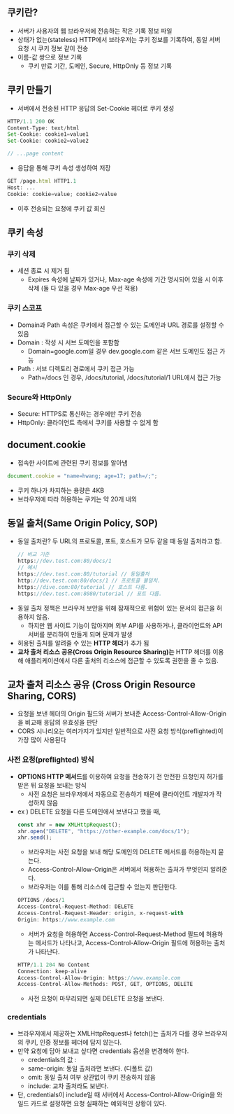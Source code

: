 ## 쿠키란?

- 서버가 사용자의 웹 브라우저에 전송하는 작은 기록 정보 파일
- 상태가 없는(stateless) HTTP에서 브라우저는 쿠키 정보를 기록하여, 동일 서버 요청 시 쿠키 정보 같이 전송
- 이름-값 쌍으로 정보 기록
  - 쿠키 만료 기간, 도메인, Secure, HttpOnly 등 정보 기록

## 쿠키 만들기

- 서버에서 전송된 HTTP 응답의 Set-Cookie 헤더로 쿠키 생성

```jsx
HTTP/1.1 200 OK
Content-Type: text/html
Set-Cookie: cookie1=value1
Set-Cookie: cookie2=value2

// ...page content
```

- 응답을 통해 쿠키 속성 생성하여 저장

```jsx
GET /page.html HTTP1.1
Host: ...
Cookie: cookie=value; cookie2=value
```

- 이후 전송되는 요청에 쿠키 값 회신

## 쿠키 속성

### 쿠키 삭제

- 세션 종료 시 제거 됨
  - Expires 속성에 날짜가 있거나, Max-age 속성에 기간 명시되어 있을 시 이후 삭제
    (둘 다 있을 경우 Max-age 우선 적용)

### 쿠키 스코프

- Domain과 Path 속성은 쿠키에서 접근할 수 있는 도메인과 URL 경로를 설정할 수 있음
- Domain : 작성 시 서브 도메인을 포함함
  - Domain=google.com일 경우 dev.google.com 같은 서브 도메인도 접근 가능
- Path : 서브 디렉토리 경로에서 쿠키 접근 가능
  - Path=/docs 인 경우, /docs/tutorial, /docs/tutorial/1 URL에서 접근 가능

### Secure와 HttpOnly

- Secure: HTTPS로 통신하는 경우에만 쿠키 전송
- HttpOnly: 클라이언트 측에서 쿠키를 사용할 수 없게 함

## document.cookie

- 접속한 사이트에 관련된 쿠키 정보를 알아냄

```jsx
document.cookie = "name=hwang; age=17; path=/;";
```

- 쿠키 하나가 차지하는 용량은 4KB
- 브라우저에 따라 허용하는 쿠키는 약 20개 내외

## 동일 출처(Same Origin Policy, SOP)

- 동일 출처란? 두 URL의 프로토콜, 포트, 호스트가 모두 같을 때 동일 출처라고 함.
  ```jsx
  // 비교 기준
  https://dev.test.com:80/docs/1
  // 예시
  https://dev.test.com:80/tutorial // 동일출처
  http://dev.test.com:80/docs/1 // 프로토콜 불일치.
  https://dive.com:80/tutorial // 호스트 다름.
  https://dev.test.com:8080/tutorial // 포트 다름.
  ```
- 동일 출처 정책은 브라우저 보안을 위해 잠재적으로 위험이 있는 문서의 접근을 허용하지 않음.
  - 하지만 웹 사이트 기능이 많아지며 외부 API를 사용하거나, 클라이언트와 API 서버를 분리하여 만들게 되며 문제가 발생
- 허용된 출처를 알려줄 수 있는 **HTTP 헤더**가 추가 됨
- **교차 출처 리소스 공유(Cross Origin Resource Sharing)는** HTTP 헤더를 이용해 애플리케이션에서 다른 출처의 리소스에 접근할 수 있도록 권한을 줄 수 있음.

## 교차 출처 리소스 공유 (Cross Origin Resource Sharing, CORS)

- 요청을 보낸 헤더의 Origin 필드와 서버가 보내준 Access-Control-Allow-Origin을 비교해 응답의 유효성을 판단
- CORS 시나리오는 여러가지가 있지만 일반적으로 사전 요청 방식(preflighted)이 가장 많이 사용된다

### 사전 요청(preflighted) 방식

- **OPTIONS HTTP 메서드**를 이용하여 요청을 전송하기 전 안전한 요청인지 허가를 받은 뒤 요청을 보내는 방식
  - 사전 요청은 브라우저에서 자동으로 전송하기 때문에 클라이언트 개발자가 작성하지 않음
- ex ) DELETE 요청을 다른 도메인에서 보낸다고 했을 때,
  ```jsx
  const xhr = new XMLHttpRequest();
  xhr.open("DELETE", "https://other-example.com/docs/1");
  xhr.send();
  ```
  - 브라우저는 사전 요청을 보내 해당 도메인의 DELETE 메서드를 허용하는지 묻는다.
  - Access-Control-Allow-Origin은 서버에서 허용하는 출처가 무엇인지 알려준다.
  - 브라우저는 이를 통해 리소스에 접근할 수 있는지 판단한다.
  ```jsx
  OPTIONS /docs/1
  Access-Control-Request-Method: DELETE
  Access-Control-Request-Header: origin, x-request-with
  Origin: https://www.example.com
  ```
  - 서버가 요청을 허용하면 Access-Control-Request-Method 필드에 허용하는 메서드가 나타나고,
    Access-Control-Allow-Origin 필드에 허용하는 출처가 나타난다.
  ```jsx
  HTTP/1.1 204 No Content
  Connection: keep-alive
  Access-Control-Allow-Origin: https://www.example.com
  Access-Control-Allow-Methods: POST, GET, OPTIONS, DELETE
  ```
  - 사전 요청이 마무리되면 실제 DELETE 요청을 보낸다.

### credentials

- 브라우저에서 제공하는 XMLHttpRequest나 fetch()는 출처가 다를 경우 브라우저의 쿠키, 인증 정보를 헤더에 담지 않는다.
- 만약 요청에 담아 보내고 싶다면 credentials 옵션을 변경해야 한다.
  - credentials의 값 :
  - same-origin: 동일 출처라면 보낸다. (디폴트 값)
  - omit: 동일 출처 여부 상관없이 쿠키 전송하지 않음
  - include: 교차 출처라도 보낸다.
- 단, credentials이 include일 때 서버에서 Access-Control-Allow-Origin을 와일드 카드로 설정하면 요청 실패하는 예외적인 상황이 있다.

